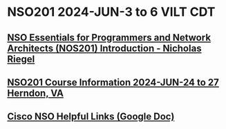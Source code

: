 # NSO201 2024-JUN-3 to 6 VILT CDT
## [NSO Essentials for Programmers and Network Architects (NOS201) Introduction - Nicholas Riegel](https://docs.google.com/presentation/d/1PBBu-1x00fgEq_4kzUmipPx-v7Efm9cia0gQdb6JuGI/edit?usp=sharing)

## [NSO201 Course Information 2024-JUN-24 to 27 Herndon, VA](https://docs.google.com/spreadsheets/d/101Qee5rXNB3XhrPnbE1dQmbijTkGIq64p9PIAaYbQOA/edit?usp=sharing)

## [Cisco NSO Helpful Links (Google Doc)](https://docs.google.com/document/d/1dTGRx88uR-L1Ivlynb-9a4cDjnyS_0-wYkltnnT7f0I/edit?usp=sharing)

<!-- ## [Mid Course Feedback NSO201 2024-JUN-24 to 27 Herndon, VA (Google Form)](https://forms.gle/Yw3ZD76rjmeJgZi48)

<!-- Comment -->
